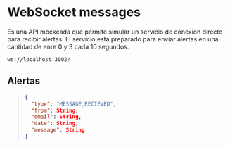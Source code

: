 # WebSocket messages
Es una API mockeada que permite simular un servicio de conexion directo para recibir alertas. El servicio esta preparado para enviar alertas en una cantidad de enre 0 y 3 cada 10 segundos.


```
ws://localhost:3002/
```
## Alertas
>```JSON
>{
>   "type": "MESSAGE_RECIEVED",
>   "from": String,
>   "email": String,
>   "date": String,
>   "message": String
>}
>```


